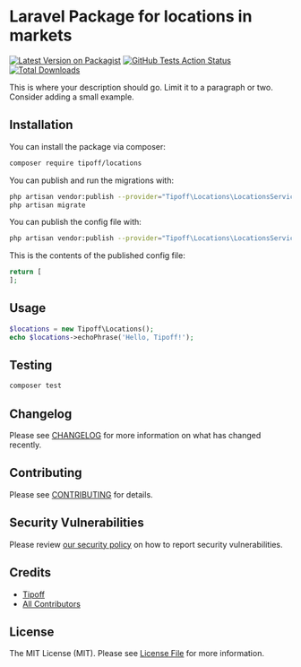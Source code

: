 # Laravel Package for locations in markets

[![Latest Version on Packagist](https://img.shields.io/packagist/v/tipoff/locations.svg?style=flat-square)](https://packagist.org/packages/tipoff/locations)
[![GitHub Tests Action Status](https://img.shields.io/github/workflow/status/tipoff/locations/run-tests?label=tests)](https://github.com/tipoff/locations/actions?query=workflow%3ATests+branch%3Amaster)
[![Total Downloads](https://img.shields.io/packagist/dt/tipoff/locations.svg?style=flat-square)](https://packagist.org/packages/tipoff/locations)


This is where your description should go. Limit it to a paragraph or two. Consider adding a small example.

## Installation

You can install the package via composer:

```bash
composer require tipoff/locations
```

You can publish and run the migrations with:

```bash
php artisan vendor:publish --provider="Tipoff\Locations\LocationsServiceProvider" --tag="locations-migrations"
php artisan migrate
```

You can publish the config file with:
```bash
php artisan vendor:publish --provider="Tipoff\Locations\LocationsServiceProvider" --tag="locations-config"
```

This is the contents of the published config file:

```php
return [
];
```

## Usage

```php
$locations = new Tipoff\Locations();
echo $locations->echoPhrase('Hello, Tipoff!');
```

## Testing

```bash
composer test
```

## Changelog

Please see [CHANGELOG](CHANGELOG.md) for more information on what has changed recently.

## Contributing

Please see [CONTRIBUTING](.github/CONTRIBUTING.md) for details.

## Security Vulnerabilities

Please review [our security policy](../../security/policy) on how to report security vulnerabilities.

## Credits

- [Tipoff](https://github.com/tipoff)
- [All Contributors](../../contributors)

## License

The MIT License (MIT). Please see [License File](LICENSE.md) for more information.
